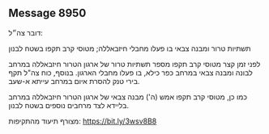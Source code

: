 ## Message 8950

דובר צה״ל:

תשתיות טרור ומבנה צבאי בו פעלו מחבלי חיזבאללה; מטוסי קרב תקפו בשטח לבנון

לפני זמן קצר מטוסי קרב תקפו מספר תשתיות טרור של ארגון הטרור חיזבאללה במרחב לבונה ומבנה צבאי במרחב כפר כילא, בו פעלו מחבלי הארגון. בנוסף, כוח צה"ל תקף בירי טנק להסרת איום במרחב עייתא א-שעב.

כמו כן, מטוסי קרב תקפו אמש (ה') מבנה צבאי של ארגון הטרור חיזבאללה במרחב בליידא לצד מרחבים נוספים בשטח לבנון.

מצורף תיעוד מהתקיפות: https://bit.ly/3wsv8B8

